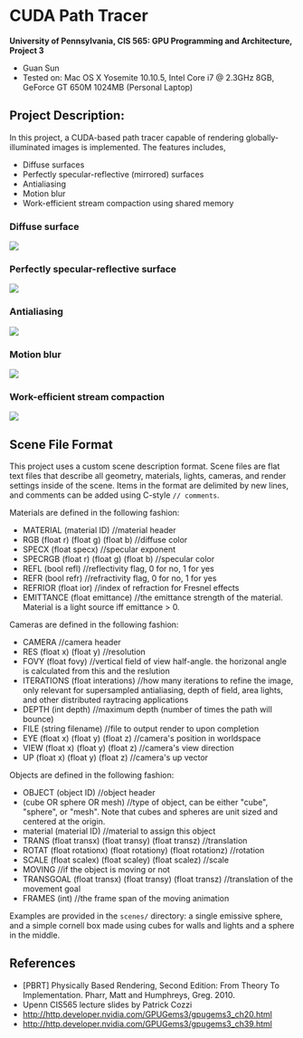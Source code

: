 CUDA Path Tracer
================

**University of Pennsylvania, CIS 565: GPU Programming and Architecture, Project 3**

* Guan Sun
* Tested on: Mac OS X Yosemite 10.10.5, Intel Core i7 @ 2.3GHz 8GB, GeForce GT 650M 1024MB (Personal Laptop)

## Project Description:

In this project, a CUDA-based path tracer capable of rendering globally-illuminated images is implemented. The features includes,
* Diffuse surfaces
* Perfectly specular-reflective (mirrored) surfaces
* Antialiasing
* Motion blur
* Work-efficient stream compaction using shared memory

### Diffuse surface

![](img/diffuse.png)

### Perfectly specular-reflective surface

![](img/specular.png)

### Antialiasing

![](img/antialias.png)

### Motion blur

![](img/blur.png)

### Work-efficient stream compaction

![](img/blur.png)

## Scene File Format

This project uses a custom scene description format. Scene files are flat text
files that describe all geometry, materials, lights, cameras, and render
settings inside of the scene. Items in the format are delimited by new lines,
and comments can be added using C-style `// comments`.

Materials are defined in the following fashion:

* MATERIAL (material ID) //material header
* RGB (float r) (float g) (float b) //diffuse color
* SPECX (float specx) //specular exponent
* SPECRGB (float r) (float g) (float b) //specular color
* REFL (bool refl) //reflectivity flag, 0 for no, 1 for yes
* REFR (bool refr) //refractivity flag, 0 for no, 1 for yes
* REFRIOR (float ior) //index of refraction for Fresnel effects
* EMITTANCE (float emittance) //the emittance strength of the material. Material is a light source iff emittance > 0.

Cameras are defined in the following fashion:

* CAMERA //camera header
* RES (float x) (float y) //resolution
* FOVY (float fovy) //vertical field of view half-angle. the horizonal angle is calculated from this and the reslution
* ITERATIONS (float interations) //how many iterations to refine the image,
  only relevant for supersampled antialiasing, depth of field, area lights, and
  other distributed raytracing applications
* DEPTH (int depth) //maximum depth (number of times the path will bounce)
* FILE (string filename) //file to output render to upon completion
* EYE (float x) (float y) (float z) //camera's position in worldspace
* VIEW (float x) (float y) (float z) //camera's view direction
* UP (float x) (float y) (float z) //camera's up vector

Objects are defined in the following fashion:

* OBJECT (object ID) //object header
* (cube OR sphere OR mesh) //type of object, can be either "cube", "sphere", or
  "mesh". Note that cubes and spheres are unit sized and centered at the
  origin.
* material (material ID) //material to assign this object
* TRANS (float transx) (float transy) (float transz) //translation
* ROTAT (float rotationx) (float rotationy) (float rotationz) //rotation
* SCALE (float scalex) (float scaley) (float scalez) //scale
* MOVING //if the object is moving or not
* TRANSGOAL (float transx) (float transy) (float transz) //translation of the movement goal
* FRAMES (int) //the frame span of the moving animation

Examples are provided in the `scenes/` directory: a single emissive sphere,
and a simple cornell box made using cubes for walls and lights and a sphere in
the middle.

## References

* [PBRT] Physically Based Rendering, Second Edition: From Theory To Implementation. Pharr, Matt and Humphreys, Greg. 2010.
* Upenn CIS565 lecture slides by Patrick Cozzi
* http://http.developer.nvidia.com/GPUGems3/gpugems3_ch20.html
* http://http.developer.nvidia.com/GPUGems3/gpugems3_ch39.html
